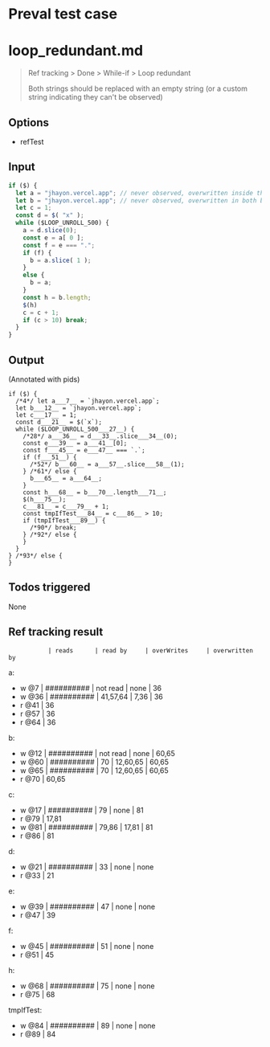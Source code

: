 # Preval test case

# loop_redundant.md

> Ref tracking > Done > While-if > Loop redundant
>
> Both strings should be replaced with an empty string (or a custom string indicating they can't be observed)

## Options

- refTest

## Input

`````js filename=intro
if ($) {
  let a = "jhayon.vercel.app"; // never observed, overwritten inside the loop
  let b = "jhayon.vercel.app"; // never observed, overwritten in both branches in the loop
  let c = 1;
  const d = $( "x" );
  while ($LOOP_UNROLL_500) {
    a = d.slice(0);
    const e = a[ 0 ];
    const f = e === ".";
    if (f) {
      b = a.slice( 1 );
    }
    else {
      b = a;
    }
    const h = b.length;
    $(h)
    c = c + 1;
    if (c > 10) break;
  }
}
`````


## Output

(Annotated with pids)

`````filename=intro
if ($) {
  /*4*/ let a___7__ = `jhayon.vercel.app`;
  let b___12__ = `jhayon.vercel.app`;
  let c___17__ = 1;
  const d___21__ = $(`x`);
  while ($LOOP_UNROLL_500___27__) {
    /*28*/ a___36__ = d___33__.slice___34__(0);
    const e___39__ = a___41__[0];
    const f___45__ = e___47__ === `.`;
    if (f___51__) {
      /*52*/ b___60__ = a___57__.slice___58__(1);
    } /*61*/ else {
      b___65__ = a___64__;
    }
    const h___68__ = b___70__.length___71__;
    $(h___75__);
    c___81__ = c___79__ + 1;
    const tmpIfTest___84__ = c___86__ > 10;
    if (tmpIfTest___89__) {
      /*90*/ break;
    } /*92*/ else {
    }
  }
} /*93*/ else {
}
`````


## Todos triggered


None


## Ref tracking result


               | reads      | read by     | overWrites     | overwritten by
a:
  - w @7       | ########## | not read    | none           | 36
  - w @36      | ########## | 41,57,64    | 7,36           | 36
  - r @41      | 36
  - r @57      | 36
  - r @64      | 36

b:
  - w @12      | ########## | not read    | none           | 60,65
  - w @60      | ########## | 70          | 12,60,65       | 60,65
  - w @65      | ########## | 70          | 12,60,65       | 60,65
  - r @70      | 60,65

c:
  - w @17      | ########## | 79          | none           | 81
  - r @79      | 17,81
  - w @81      | ########## | 79,86       | 17,81          | 81
  - r @86      | 81

d:
  - w @21      | ########## | 33          | none           | none
  - r @33      | 21

e:
  - w @39      | ########## | 47          | none           | none
  - r @47      | 39

f:
  - w @45      | ########## | 51          | none           | none
  - r @51      | 45

h:
  - w @68      | ########## | 75          | none           | none
  - r @75      | 68

tmpIfTest:
  - w @84      | ########## | 89          | none           | none
  - r @89      | 84
